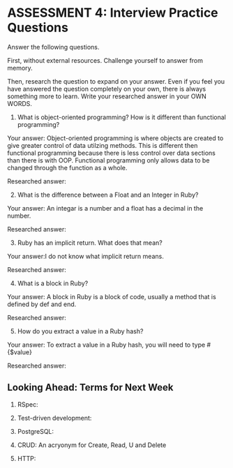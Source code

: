 # ASSESSMENT 4: Interview Practice Questions

Answer the following questions.

First, without external resources. Challenge yourself to answer from memory.

Then, research the question to expand on your answer. Even if you feel you have answered the question completely on your own, there is always something more to learn. Write your researched answer in your OWN WORDS.

1. What is object-oriented programming? How is it different than functional programming?

Your answer: Object-oriented programming is where objects are created to give greater control of data utilzing methods. This is different then functional programming because there is less control over data sections than there is with OOP. Functional programming only allows data to be changed through the function as a whole. 

Researched answer:

2. What is the difference between a Float and an Integer in Ruby?

Your answer: An integar is a number and a float has a decimal in the number.

Researched answer:

3. Ruby has an implicit return. What does that mean?

Your answer:I do not know what implicit return means.

Researched answer:

4. What is a block in Ruby? 

Your answer: A block in Ruby is a block of code, usually a method that is defined by def and end.

Researched answer:

5. How do you extract a value in a Ruby hash?

Your answer: To extract a value in a Ruby hash, you will need to type #{$value}

Researched answer:

## Looking Ahead: Terms for Next Week

1. RSpec:

2. Test-driven development:

3. PostgreSQL:

4. CRUD: An acryonym for Create, Read, U and Delete

5. HTTP:
